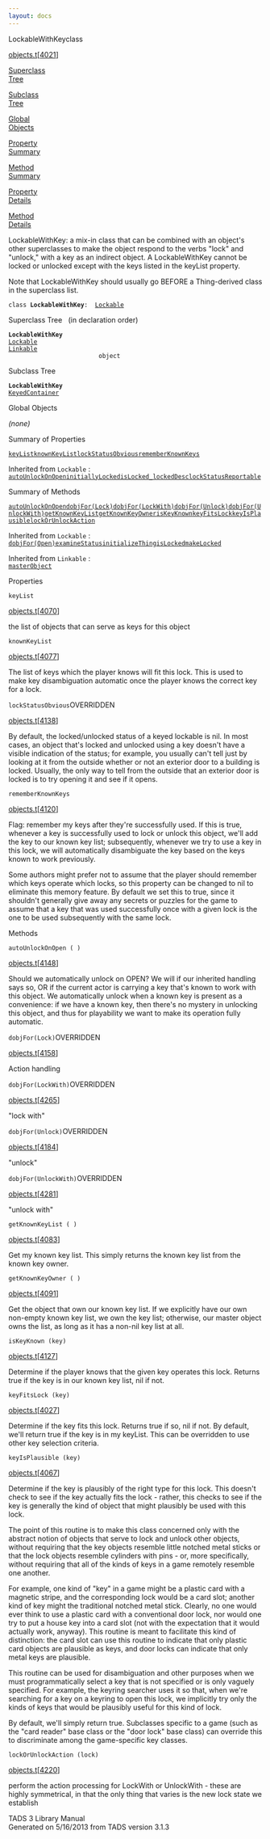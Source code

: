 ```yaml
---
layout: docs
---
```

<span class="title">LockableWithKey</span><span class="type">class</span>

[objects.t](../file/objects.t.html)\[[4021](../source/objects.t.html#4021)\]

[Superclass  
Tree](#_SuperClassTree_)

[Subclass  
Tree](#_SubClassTree_)

[Global  
Objects](#_ObjectSummary_)

[Property  
Summary](#_PropSummary_)

[Method  
Summary](#_MethodSummary_)

[Property  
Details](#_Properties_)

[Method  
Details](#_Methods_)

<div class="fdesc">

LockableWithKey: a mix-in class that can be combined with an object's
other superclasses to make the object respond to the verbs "lock" and
"unlock," with a key as an indirect object. A LockableWithKey cannot be
locked or unlocked except with the keys listed in the keyList property.

Note that LockableWithKey should usually go BEFORE a Thing-derived class
in the superclass list.

`class `**`LockableWithKey`**` :   `[`Lockable`](../object/Lockable.html)

</div>

<span id="_SuperClassTree_"></span>

<div class="mjhd">

<span class="hdln">Superclass Tree</span>   (in declaration order)

</div>

**`LockableWithKey`**  
[`Lockable`](../object/Lockable.html)  
[`Linkable`](../object/Linkable.html)  
`                         object`  
<span id="_SubClassTree_"></span>

<div class="mjhd">

<span class="hdln">Subclass Tree</span>  

</div>

**`LockableWithKey`**  
[`KeyedContainer`](../object/KeyedContainer.html)  
<span id="_ObjectSummary_"></span>

<div class="mjhd">

<span class="hdln">Global Objects</span>  

</div>

*(none)* <span id="_PropSummary_"></span>

<div class="mjhd">

<span class="hdln">Summary of Properties</span>  

</div>

[`keyList`](#keyList)[`knownKeyList`](#knownKeyList)[`lockStatusObvious`](#lockStatusObvious)[`rememberKnownKeys`](#rememberKnownKeys)

Inherited from `Lockable` :  
[`autoUnlockOnOpen`](../object/Lockable.html#autoUnlockOnOpen)[`initiallyLocked`](../object/Lockable.html#initiallyLocked)[`isLocked_`](../object/Lockable.html#isLocked_)[`lockedDesc`](../object/Lockable.html#lockedDesc)[`lockStatusReportable`](../object/Lockable.html#lockStatusReportable)



<span id="_MethodSummary_"></span>

<div class="mjhd">

<span class="hdln">Summary of Methods</span>  

</div>

[`autoUnlockOnOpen`](#autoUnlockOnOpen)[`dobjFor(Lock)`](#dobjFor(Lock))[`dobjFor(LockWith)`](#dobjFor(LockWith))[`dobjFor(Unlock)`](#dobjFor(Unlock))[`dobjFor(UnlockWith)`](#dobjFor(UnlockWith))[`getKnownKeyList`](#getKnownKeyList)[`getKnownKeyOwner`](#getKnownKeyOwner)[`isKeyKnown`](#isKeyKnown)[`keyFitsLock`](#keyFitsLock)[`keyIsPlausible`](#keyIsPlausible)[`lockOrUnlockAction`](#lockOrUnlockAction)

Inherited from `Lockable` :  
[`dobjFor(Open)`](../object/Lockable.html#dobjFor(Open))[`examineStatus`](../object/Lockable.html#examineStatus)[`initializeThing`](../object/Lockable.html#initializeThing)[`isLocked`](../object/Lockable.html#isLocked)[`makeLocked`](../object/Lockable.html#makeLocked)

Inherited from `Linkable` :  
[`masterObject`](../object/Linkable.html#masterObject)

<span id="_Properties_"></span>

<div class="mjhd">

<span class="hdln">Properties</span>  

</div>

<span id="keyList"></span>

`keyList`

[objects.t](../file/objects.t.html)\[[4070](../source/objects.t.html#4070)\]

<div class="desc">

the list of objects that can serve as keys for this object

</div>

<span id="knownKeyList"></span>

`knownKeyList`

[objects.t](../file/objects.t.html)\[[4077](../source/objects.t.html#4077)\]

<div class="desc">

The list of keys which the player knows will fit this lock. This is used
to make key disambiguation automatic once the player knows the correct
key for a lock.

</div>

<span id="lockStatusObvious"></span>

`lockStatusObvious`<span class="rem">OVERRIDDEN</span>

[objects.t](../file/objects.t.html)\[[4138](../source/objects.t.html#4138)\]

<div class="desc">

By default, the locked/unlocked status of a keyed lockable is nil. In
most cases, an object that's locked and unlocked using a key doesn't
have a visible indication of the status; for example, you usually can't
tell just by looking at it from the outside whether or not an exterior
door to a building is locked. Usually, the only way to tell from the
outside that an exterior door is locked is to try opening it and see if
it opens.

</div>

<span id="rememberKnownKeys"></span>

`rememberKnownKeys`

[objects.t](../file/objects.t.html)\[[4120](../source/objects.t.html#4120)\]

<div class="desc">

Flag: remember my keys after they're successfully used. If this is true,
whenever a key is successfully used to lock or unlock this object, we'll
add the key to our known key list; subsequently, whenever we try to use
a key in this lock, we will automatically disambiguate the key based on
the keys known to work previously.

Some authors might prefer not to assume that the player should remember
which keys operate which locks, so this property can be changed to nil
to eliminate this memory feature. By default we set this to true, since
it shouldn't generally give away any secrets or puzzles for the game to
assume that a key that was used successfully once with a given lock is
the one to be used subsequently with the same lock.

</div>

<span id="_Methods_"></span>

<div class="mjhd">

<span class="hdln">Methods</span>  

</div>

<span id="autoUnlockOnOpen"></span>

`autoUnlockOnOpen ( )`

[objects.t](../file/objects.t.html)\[[4148](../source/objects.t.html#4148)\]

<div class="desc">

Should we automatically unlock on OPEN? We will if our inherited
handling says so, OR if the current actor is carrying a key that's known
to work with this object. We automatically unlock when a known key is
present as a convenience: if we have a known key, then there's no
mystery in unlocking this object, and thus for playability we want to
make its operation fully automatic.

</div>

<span id="dobjFor(Lock)"></span>

`dobjFor(Lock)`<span class="rem">OVERRIDDEN</span>

[objects.t](../file/objects.t.html)\[[4158](../source/objects.t.html#4158)\]

<div class="desc">

Action handling

</div>

<span id="dobjFor(LockWith)"></span>

`dobjFor(LockWith)`<span class="rem">OVERRIDDEN</span>

[objects.t](../file/objects.t.html)\[[4265](../source/objects.t.html#4265)\]

<div class="desc">

"lock with"

</div>

<span id="dobjFor(Unlock)"></span>

`dobjFor(Unlock)`<span class="rem">OVERRIDDEN</span>

[objects.t](../file/objects.t.html)\[[4184](../source/objects.t.html#4184)\]

<div class="desc">

"unlock"

</div>

<span id="dobjFor(UnlockWith)"></span>

`dobjFor(UnlockWith)`<span class="rem">OVERRIDDEN</span>

[objects.t](../file/objects.t.html)\[[4281](../source/objects.t.html#4281)\]

<div class="desc">

"unlock with"

</div>

<span id="getKnownKeyList"></span>

`getKnownKeyList ( )`

[objects.t](../file/objects.t.html)\[[4083](../source/objects.t.html#4083)\]

<div class="desc">

Get my known key list. This simply returns the known key list from the
known key owner.

</div>

<span id="getKnownKeyOwner"></span>

`getKnownKeyOwner ( )`

[objects.t](../file/objects.t.html)\[[4091](../source/objects.t.html#4091)\]

<div class="desc">

Get the object that own our known key list. If we explicitly have our
own non-empty known key list, we own the key list; otherwise, our master
object owns the list, as long as it has a non-nil key list at all.

</div>

<span id="isKeyKnown"></span>

`isKeyKnown (key)`

[objects.t](../file/objects.t.html)\[[4127](../source/objects.t.html#4127)\]

<div class="desc">

Determine if the player knows that the given key operates this lock.
Returns true if the key is in our known key list, nil if not.

</div>

<span id="keyFitsLock"></span>

`keyFitsLock (key)`

[objects.t](../file/objects.t.html)\[[4027](../source/objects.t.html#4027)\]

<div class="desc">

Determine if the key fits this lock. Returns true if so, nil if not. By
default, we'll return true if the key is in my keyList. This can be
overridden to use other key selection criteria.

</div>

<span id="keyIsPlausible"></span>

`keyIsPlausible (key)`

[objects.t](../file/objects.t.html)\[[4067](../source/objects.t.html#4067)\]

<div class="desc">

Determine if the key is plausibly of the right type for this lock. This
doesn't check to see if the key actually fits the lock - rather, this
checks to see if the key is generally the kind of object that might
plausibly be used with this lock.

The point of this routine is to make this class concerned only with the
abstract notion of objects that serve to lock and unlock other objects,
without requiring that the key objects resemble little notched metal
sticks or that the lock objects resemble cylinders with pins - or, more
specifically, without requiring that all of the kinds of keys in a game
remotely resemble one another.

For example, one kind of "key" in a game might be a plastic card with a
magnetic stripe, and the corresponding lock would be a card slot;
another kind of key might the traditional notched metal stick. Clearly,
no one would ever think to use a plastic card with a conventional door
lock, nor would one try to put a house key into a card slot (not with
the expectation that it would actually work, anyway). This routine is
meant to facilitate this kind of distinction: the card slot can use this
routine to indicate that only plastic card objects are plausible as
keys, and door locks can indicate that only metal keys are plausible.

This routine can be used for disambiguation and other purposes when we
must programmatically select a key that is not specified or is only
vaguely specified. For example, the keyring searcher uses it so that,
when we're searching for a key on a keyring to open this lock, we
implicitly try only the kinds of keys that would be plausibly useful for
this kind of lock.

By default, we'll simply return true. Subclasses specific to a game
(such as the "card reader" base class or the "door lock" base class) can
override this to discriminate among the game-specific key classes.

</div>

<span id="lockOrUnlockAction"></span>

`lockOrUnlockAction (lock)`

[objects.t](../file/objects.t.html)\[[4220](../source/objects.t.html#4220)\]

<div class="desc">

perform the action processing for LockWith or UnlockWith - these are
highly symmetrical, in that the only thing that varies is the new lock
state we establish

</div>

<div class="ftr">

TADS 3 Library Manual  
Generated on 5/16/2013 from TADS version 3.1.3

</div>
